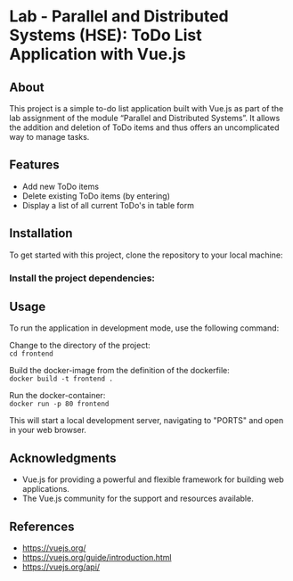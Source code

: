 # Lab - Parallel and Distributed Systems (HSE): ToDo List Application with Vue.js

## About

This project is a simple to-do list application built with Vue.js as part of the lab assignment of the module “Parallel and Distributed Systems”. It allows the addition and deletion of ToDo items and thus offers an uncomplicated way to manage tasks. 

## Features

- Add new ToDo items
- Delete existing ToDo items (by entering)
- Display a list of all current ToDo's in table form

## Installation

To get started with this project, clone the repository to your local machine:

### Install the project dependencies:

## Usage
To run the application in development mode, use the following command:

Change to the directory of the project: <br />
`cd frontend`

Build the docker-image from the definition of the dockerfile: <br />
`docker build -t frontend .`

Run the docker-container: <br />
`docker run -p 80 frontend`

This will start a local development server, navigating to "PORTS" and open in your web browser.

## Acknowledgments

- Vue.js for providing a powerful and flexible framework for building web applications.
- The Vue.js community for the support and resources available.

## References

- https://vuejs.org/
- https://vuejs.org/guide/introduction.html
- https://vuejs.org/api/
